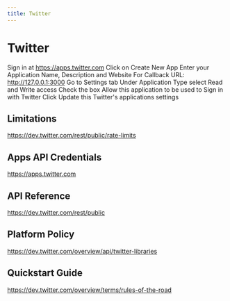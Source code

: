 ```yaml
---
title: Twitter
---
```


# Twitter

Sign in at https://apps.twitter.com
Click on Create New App
Enter your Application Name, Description and Website
For Callback URL: http://127.0.0.1:3000
Go to Settings tab
Under Application Type select Read and Write access
Check the box Allow this application to be used to Sign in with Twitter
Click Update this Twitter's applications settings

## Limitations

https://dev.twitter.com/rest/public/rate-limits

## Apps API Credentials

https://apps.twitter.com

## API Reference

https://dev.twitter.com/rest/public

## Platform Policy

https://dev.twitter.com/overview/api/twitter-libraries

## Quickstart Guide

https://dev.twitter.com/overview/terms/rules-of-the-road
